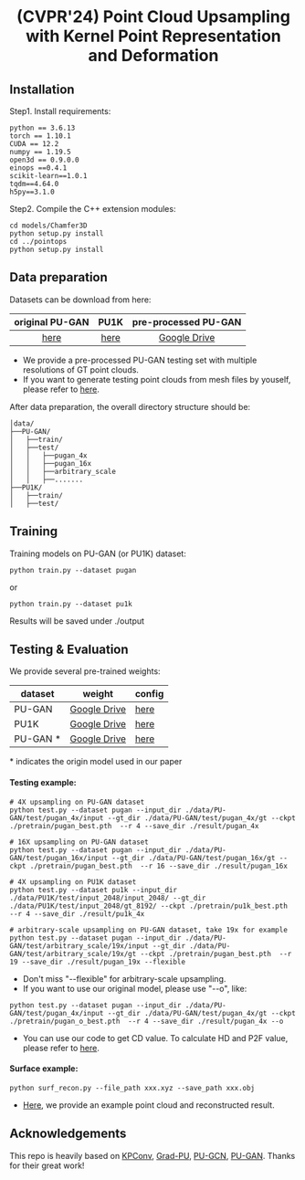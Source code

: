 <div align='center'>
<h1>(CVPR'24) Point Cloud Upsampling with Kernel Point Representation and Deformation</h1>
</div>

##  Installation 
Step1. Install requirements:
```
python == 3.6.13
torch == 1.10.1
CUDA == 12.2
numpy == 1.19.5
open3d == 0.9.0.0
einops ==0.4.1
scikit-learn==1.0.1
tqdm==4.64.0
h5py==3.1.0
```
Step2. Compile the C++ extension modules:
```
cd models/Chamfer3D
python setup.py install
cd ../pointops
python setup.py install
```


##  Data preparation 

Datasets can be download from here:

| original PU-GAN | PU1K | pre-processed PU-GAN |
|:-------------:|:---------------:|:-------------:| 
|  [here](https://github.com/liruihui/PU-GAN) | [here](https://github.com/guochengqian/PU-GCN) | [Google Drive](https://drive.google.com/drive/folders/14Rd1jaRvGQHJAWM7q_FgJiL9U8_M30qf?usp=drive_link)  |


* We provide a pre-processed PU-GAN testing set with multiple resolutions of GT point clouds.
* If you want to generate testing point clouds from mesh files by youself, please refer to [here](https://github.com/yunhe20/Grad-PU).

After data preparation, the overall directory structure should be:
```
│data/
├──PU-GAN/
│   ├──train/
│   ├──test/
│   │   ├──pugan_4x
│   │   ├──pugan_16x
│   │   ├──arbitrary_scale
│   │   ├──.......
├──PU1K/
│   ├──train/
│   ├──test/
```

##   Training 


Training models on PU-GAN (or PU1K) dataset:
```
python train.py --dataset pugan
```
or
```
python train.py --dataset pu1k
```
Results will be saved under ./output


##  Testing & Evaluation

We provide several pre-trained weights:

| dataset  | weight | config | 
| --- | --- | --- |
|PU-GAN |  [Google Drive](https://drive.google.com/drive/folders/1Iv2pPePqDXRSiDalrFiDDtJ4WiseCdhZ?usp=drive_link)| [here](https://github.com/EasyRy/RepKPU/blob/main/cfgs/upsampling/pugan_args.py)|
|PU1K | [Google Drive](https://drive.google.com/drive/folders/1IPQJdiwGMSympYFqrnRIhFVTh096vEQc?usp=drive_link)| [here](https://github.com/EasyRy/RepKPU/blob/main/cfgs/upsampling/pu1k_args.py)|
|PU-GAN * |  [Google Drive](https://drive.google.com/drive/folders/1ovbv8edja9o8900bQtb2Md7jEXt4LorL?usp=drive_link)| [here](https://github.com/EasyRy/RepKPU/blob/main/cfgs/upsampling/pugan_paper_args.py)|

\* indicates the origin model used in our paper

#### Testing example:
```
# 4X upsampling on PU-GAN dataset
python test.py --dataset pugan --input_dir ./data/PU-GAN/test/pugan_4x/input --gt_dir ./data/PU-GAN/test/pugan_4x/gt --ckpt ./pretrain/pugan_best.pth  --r 4 --save_dir ./result/pugan_4x

# 16X upsampling on PU-GAN dataset
python test.py --dataset pugan --input_dir ./data/PU-GAN/test/pugan_16x/input --gt_dir ./data/PU-GAN/test/pugan_16x/gt --ckpt ./pretrain/pugan_best.pth  --r 16 --save_dir ./result/pugan_16x

# 4X upsampling on PU1K dataset
python test.py --dataset pu1k --input_dir ./data/PU1K/test/input_2048/input_2048/ --gt_dir ./data/PU1K/test/input_2048/gt_8192/ --ckpt ./pretrain/pu1k_best.pth  --r 4 --save_dir ./result/pu1k_4x

# arbitrary-scale upsampling on PU-GAN dataset, take 19x for example
python test.py --dataset pugan --input_dir ./data/PU-GAN/test/arbitrary_scale/19x/input --gt_dir ./data/PU-GAN/test/arbitrary_scale/19x/gt --ckpt ./pretrain/pugan_best.pth  --r 19 --save_dir ./result/pugan_19x --flexible
```
* Don't miss "--flexible" for arbitrary-scale upsampling.
* If you want to use our original model, please use "--o", like:
```
python test.py --dataset pugan --input_dir ./data/PU-GAN/test/pugan_4x/input --gt_dir ./data/PU-GAN/test/pugan_4x/gt --ckpt ./pretrain/pugan_o_best.pth  --r 4 --save_dir ./result/pugan_4x --o
```
* You can use our code to get CD value. To calculate HD and P2F value, please refer to [here](https://github.com/guochengqian/PU-GCN). 

#### Surface example:
```
python surf_recon.py --file_path xxx.xyz --save_path xxx.obj
```
* [Here](https://drive.google.com/drive/folders/1F62lEPTdMkv99v_1NAD78xvvIVzVhhg5?usp=drive_link), we provide an example point cloud and reconstructed result.
## Acknowledgements
This repo is heavily based on [KPConv](https://github.com/HuguesTHOMAS/KPConv-PyTorch), [Grad-PU](https://github.com/yunhe20/Grad-PU/), [PU-GCN](https://github.com/guochengqian/PU-GCN), [PU-GAN](https://github.com/liruihui/PU-GAN). Thanks for their great work!
